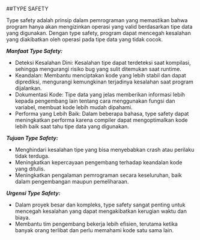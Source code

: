 ##TYPE SAFETY

Type safety adalah prinsip dalam pemrograman yang memastikan bahwa program hanya akan mengizinkan operasi yang valid berdasarkan tipe data yang digunakan. Dengan type safety, program dapat mencegah kesalahan yang diakibatkan oleh operasi pada tipe data yang tidak cocok.

***Manfaat Type Safety:***

- Deteksi Kesalahan Dini: Kesalahan tipe dapat terdeteksi saat kompilasi, sehingga mengurangi risiko bug yang sulit ditemukan saat runtime.
- Keandalan: Membantu menciptakan kode yang lebih stabil dan dapat diprediksi, mengurangi kemungkinan terjadinya kesalahan saat program dijalankan.
- Dokumentasi Kode: Tipe data yang jelas memberikan informasi lebih kepada pengembang lain tentang cara menggunakan fungsi dan variabel, membuat kode lebih mudah dipahami.
- Performa yang Lebih Baik: Dalam beberapa bahasa, type safety dapat meningkatkan performa karena compiler dapat mengoptimalkan kode lebih baik saat tahu tipe data yang digunakan.

***Tujuan Type Safety:***

- Menghindari kesalahan tipe yang bisa menyebabkan crash atau perilaku tidak terduga.
- Meningkatkan kepercayaan pengembang terhadap keandalan kode yang ditulis.
- Meningkatkan pengalaman pemrograman secara keseluruhan, baik dalam pengembangan maupun pemeliharaan.

***Urgensi Type Safety:***

- Dalam proyek besar dan kompleks, type safety sangat penting untuk mencegah kesalahan yang dapat mengakibatkan kerugian waktu dan biaya.
- Membantu tim pengembang bekerja lebih efisien, terutama ketika banyak orang terlibat dan perlu memahami kode satu sama lain.
